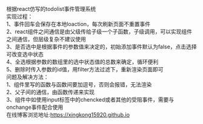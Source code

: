 根据react仿写的todolist事件管理系统</br>
实现过程：</br>
  1、事件回车会保存在本地loaction，每次刷新页面不重置事件</br>
  2、react组件之间通信是由父级传给子级一个子函数，子级调用，可以实现组件之间通信，但层级复杂不建议使用</br>
  3、是否选中是根据事件的参数值来决定的，初始添加事件默认为false，点击选择可改变选中状态</br>
  4、全选根据参数的数组里的选中状态值的总数来确定，循环便利</br>
  5、删除时传入参数的id值，用filter方法过滤下，重新渲染页面即可</br>
问题及解决方法：</br>
1、组件里写的函数与函数间要加逗号，否则会报错，无法渲染</br>
2、父子间的通信，由函数传递来实现</br>
3、组件中如使用input标签中的chencked或者其他的受阻事件，需要与onchange事件配合使用</br>
在线博客浏览地址:https://xingkong15920.github.io
